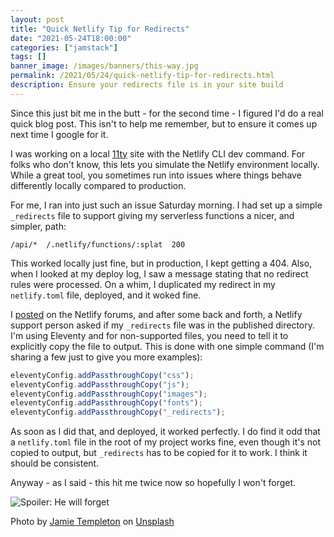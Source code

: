 ```yaml
---
layout: post
title: "Quick Netlify Tip for Redirects"
date: "2021-05-24T18:00:00"
categories: ["jamstack"]
tags: []
banner_image: /images/banners/this-way.jpg
permalink: /2021/05/24/quick-netlify-tip-for-redirects.html
description: Ensure your redirects file is in your site build
---
```


Since this just bit me in the butt - for the second time - I figured I'd do a real quick blog post. This isn't to help me remember, but to ensure it comes up next time I google for it. 

I was working on a local [11ty](https://www.11ty.dev/) site with the Netlify CLI dev command. For folks who don't know, this lets you simulate the Netlify environment locally. While a great tool, you sometimes run into issues where things behave differently locally compared to production. 

For me, I ran into just such an issue Saturday morning. I had set up a simple `_redirects` file to support giving my serverless functions a nicer, and simpler, path:

```
/api/*	/.netlify/functions/:splat	200
```

This worked locally just fine, but in production, I kept getting a 404. Also, when I looked at my deploy log, I saw a message stating that no redirect rules were processed. On a whim, I duplicated my redirect in my `netlify.toml` file, deployed, and it woked fine.

I [posted](https://answers.netlify.com/t/redirects-not-being-processed-in-production-works-fine-locally/38106) on the Netlify forums, and after some back and forth, a Netlify support person asked if my `_redirects` file was in the published directory. I'm using Eleventy and for non-supported files, you need to tell it to explicitly copy the file to output. This is done with one simple command (I'm sharing a few just to give you more examples):


```js
eleventyConfig.addPassthroughCopy("css");
eleventyConfig.addPassthroughCopy("js");
eleventyConfig.addPassthroughCopy("images");
eleventyConfig.addPassthroughCopy("fonts");
eleventyConfig.addPassthroughCopy("_redirects");
```

As soon as I did that, and deployed, it worked perfectly. I do find it odd that a `netlify.toml` file in the root of my project works fine, even though it's not copied to output, but `_redirects` has to be copied for it to work. I think it should be consistent. 

Anyway - as I said - this hit me twice now so hopefully I won't forget. 

<p>
<img data-src="https://static.raymondcamden.com/images/2021/05/he_will_forget.jpg" alt="Spoiler: He will forget" class="lazyload imgborder imgcenter">
</p>

Photo by <a href="https://unsplash.com/@jamietempleton?utm_source=unsplash&utm_medium=referral&utm_content=creditCopyText">Jamie Templeton</a> on <a href="https://unsplash.com/s/photos/directions?utm_source=unsplash&utm_medium=referral&utm_content=creditCopyText">Unsplash</a>



